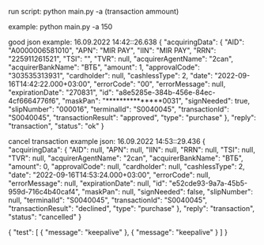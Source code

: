 run script:
python main.py -a (transaction ammount)


example:
python main.py -a 150


good json example:
16.09.2022 14:42::26.638
{
    "acquiringData": {
        "AID": "A0000006581010",
        "APN": "MIR PAY",
        "IIN": "MIR PAY",
        "RRN": "225911261521",
        "TSI": "",
        "TVR": null,
        "acquirerAgentName": "2can",
        "acquirerBankName": "ВТБ",
        "amount": 1,
        "approvalCode": "303535313931",
        "cardholder": null,
        "cashlessType": 2,
        "date": "2022-09-16T14:42:22.000+03:00",
        "errorCode": "00",
        "errorMessage": null,
        "expirationDate": "270831",
        "id": "a8e5285e-384b-456e-84ec-4cf6664776f6",
        "maskPan": "***************0031",
        "signNeeded": true,
        "slipNumber": "000016",
        "terminalId": "S0040045",
        "transactionId": "S0040045",
        "transactionResult": "approved",
        "type": "purchase"
    },
    "reply": "transaction",
    "status": "ok"
}

cancel transaction example json:
16.09.2022 14:53::29.436
{
    "acquiringData": {
        "AID": null,
        "APN": null,
        "IIN": null,
        "RRN": null,
        "TSI": null,
        "TVR": null,
        "acquirerAgentName": "2can",
        "acquirerBankName": "ВТБ",
        "amount": 0,
        "approvalCode": null,
        "cardholder": null,
        "cashlessType": 2,
        "date": "2022-09-16T14:53:24.000+03:00",
        "errorCode": null,
        "errorMessage": null,
        "expirationDate": null,
        "id": "e52cde93-9a7a-45b5-959d-716c4b40caf4",
        "maskPan": null,
        "signNeeded": false,
        "slipNumber": null,
        "terminalId": "S0040045",
        "transactionId": "S0040045",
        "transactionResult": "declined",
        "type": "purchase"
    },
    "reply": "transaction",
    "status": "cancelled"
}



{
    "test": [
{
    "message": "keepalive"
},
{
    "message": "keepalive"
}
]
}